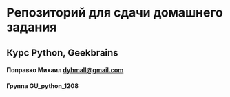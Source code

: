 # Репозиторий для сдачи домашнего задания

## Курс Python, Geekbrains

#### Поправко Михаил <dyhmall@gmail.com>

#### Группа GU_python_1208